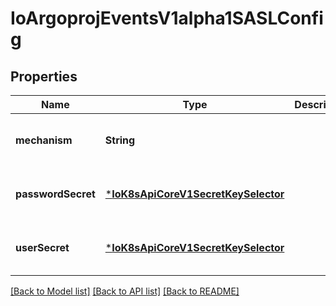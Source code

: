 # IoArgoprojEventsV1alpha1SASLConfig


## Properties
Name | Type | Description | Notes
------------ | ------------- | ------------- | -------------
**mechanism** | **String** |  | [optional] [default to nothing]
**passwordSecret** | [***IoK8sApiCoreV1SecretKeySelector**](IoK8sApiCoreV1SecretKeySelector.md) |  | [optional] [default to nothing]
**userSecret** | [***IoK8sApiCoreV1SecretKeySelector**](IoK8sApiCoreV1SecretKeySelector.md) |  | [optional] [default to nothing]


[[Back to Model list]](../README.md#models) [[Back to API list]](../README.md#api-endpoints) [[Back to README]](../README.md)


